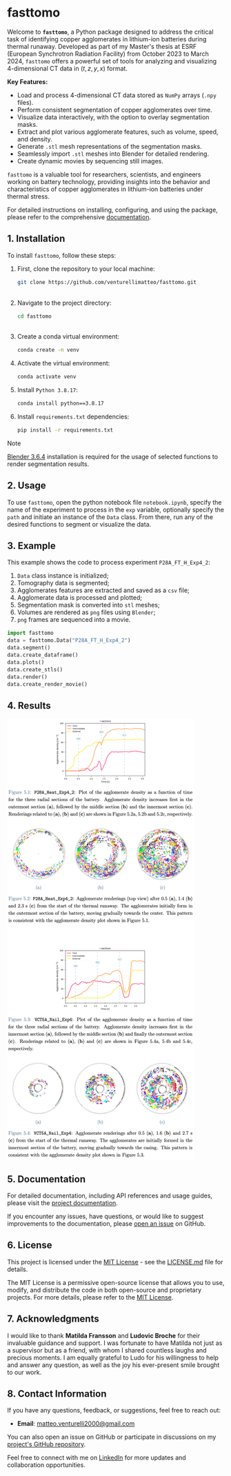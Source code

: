 # fasttomo
<!-- Start with a clear and concise title that reflects the purpose of your project. Follow it with a brief description that outlines what your pipeline does. -->

Welcome to **`fasttomo`**, a Python package designed to address the critical task of identifying copper agglomerates in lithium-ion batteries during thermal runaway. Developed as part of my Master's thesis at ESRF (European Synchrotron Radiation Facility) from October 2023 to March 2024, `fasttomo` offers a powerful set of tools for analyzing and visualizing 4-dimensional CT data in $(t, z, y, x)$ format.

**Key Features:**

- Load and process 4-dimensional CT data stored as `NumPy` arrays (`.npy` files).
- Perform consistent segmentation of copper agglomerates over time.
- Visualize data interactively, with the option to overlay segmentation masks.
- Extract and plot various agglomerate features, such as volume, speed, and density.
- Generate `.stl` mesh representations of the segmentation masks.
- Seamlessly import `.stl` meshes into Blender for detailed rendering.
- Create dynamic movies by sequencing still images.

`fasttomo` is a valuable tool for researchers, scientists, and engineers working on battery technology, providing insights into the behavior and characteristics of copper agglomerates in lithium-ion batteries under thermal stress.

For detailed instructions on installing, configuring, and using the package, please refer to the comprehensive [documentation](https://fasttomo.readthedocs.io).

## 1. Installation
<!-- Provide detailed instructions on how to install your pipeline. Include any dependencies and system requirements. You might also want to include installation commands for easy setup. -->
To install `fasttomo`, follow these steps:

1. First, clone the repository to your local machine:

   ```bash
   git clone https://github.com/venturellimatteo/fasttomo.git
  
2. Navigate to the project directory:

   ```bash
   cd fasttomo
  
3. Create a conda virtual environment:

   ```bash
   conda create -n venv

4. Activate the virtual environment:

   ```bash
   conda activate venv

5. Install `Python 3.8.17`:

   ```bash
   conda install python==3.8.17

6. Install `requirements.txt` dependencies:

   ```bash
   pip install -r requirements.txt
   ```

> [!NOTE]
> [Blender 3.6.4](https://www.blender.org/download/lts/3-6/) installation is required for the usage of selected functions to render segmentation results.

## 2. Usage
<!-- Clearly explain how to use your pipeline. Include examples and command-line syntax if applicable. If there are configuration files, provide information on how to customize them. -->

To use `fasttomo`, open the python notebook file `notebook.ipynb`, specify the name of the experiment to process in the `exp` variable, optionally specify the `path` and initiate an instance of the `Data` class. From there, run any of the desired functions to segment or visualize the data.

## 3. Example
<!-- Include examples of how to use your pipeline with sample inputs. This helps users understand the expected input format and see the output. -->

This example shows the code to process experiment `P28A_FT_H_Exp4_2`:

1. `Data` class instance is initialized;
2. Tomography data is segmented;
3. Agglomerates features are extracted and saved as a `csv` file;
4. Agglomerate data is processed and plotted;
5. Segmentation mask is converted into `stl` meshes;
6. Volumes are rendered as `png` files using `Blender`;
7. `png` frames are sequenced into a movie.

```python
import fasttomo
data = fasttomo.Data("P28A_FT_H_Exp4_2")
data.segment()
data.create_dataframe()
data.plots()
data.create_stls()
data.render()
data.create_render_movie()
```

## 4. Results
<!-- If your pipeline produces visual results, consider including sample outputs or screenshots to showcase the expected outcomes. -->

![Results example](./results/readme/Comparison.png)

## 5. Documentation
<!-- If you have detailed documentation beyond the README, provide links to it. This could include API documentation, user guides, or tutorials. -->
For detailed documentation, including API references and usage guides, please visit the [project documentation](https://fasttomo.readthedocs.io).

If you encounter any issues, have questions, or would like to suggest improvements to the documentation, please [open an issue](https://github.com/venturellimatteo/fasttomo/issues) on GitHub.

## 6. License
<!-- Specify the license under which your project is released. This is important for users who want to understand how they can use, modify, and distribute your code. -->

This project is licensed under the [MIT License](LICENSE.md) - see the [LICENSE.md](LICENSE.md) file for details.

The MIT License is a permissive open-source license that allows you to use, modify, and distribute the code in both open-source and proprietary projects. For more details, please refer to the [MIT License](https://opensource.org/licenses/MIT).

## 7. Acknowledgments
<!-- Give credit to any external libraries, tools, or resources that you used in your project. This is a good practice to show appreciation for the work of others. -->

I would like to thank **Matilda Fransson** and **Ludovic Broche** for their invaluable guidance and support. I was fortunate to have Matilda not just as a supervisor but as a friend, with whom I shared countless laughs and precious moments. I am equally grateful to Ludo for his willingness to help and answer any question, as well as the joy his ever-present smile brought to our work.

## 8. Contact Information
<!-- Provide a way for users to contact you if they have questions, feedback, or want to collaborate. This could be an email address, a link to your personal website, or a discussion forum. -->
If you have any questions, feedback, or suggestions, feel free to reach out:

- **Email**: <matteo.venturelli2000@gmail.com>

You can also open an issue on GitHub or participate in discussions on my [project's GitHub repository](https://github.com/VenturelliMatteo/MasterThesis).

Feel free to connect with me on [LinkedIn](https://www.linkedin.com/in/matteo-venturelli/) for more updates and collaboration opportunities.
